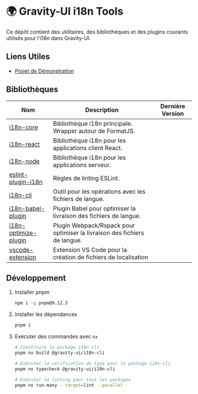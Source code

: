 # 🌍 Gravity-UI i18n Tools

Ce dépôt contient des utilitaires, des bibliothèques et des plugins courants utilisés pour l'i18n dans Gravity-UI.

## Liens Utiles

- [Projet de Démonstration](./example/README.md)

## Bibliothèques

| Nom                                                    | Description                                                         | Dernière Version                                                |
|-------------------------------------------------------------|------------------------------------------------------------------|----------------------------------------------------------------|
| [i18n-core](./packages/i18n-core/README.md)                 | Bibliothèque i18n principale. Wrapper autour de FormatJS.                  |  |
| [i18n-react](./packages/i18n-react/README.md)               | Bibliothèque i18n pour les applications client React.              |  |
| [i18n-node](./packages/i18n-node/README.md)                 | Bibliothèque i18n pour les applications serveur.                        |  |
| [eslint-plugin-i18n](./packages/eslint-plugin-i18n/README.md) | Règles de linting ESLint.                                       |  |
| [i18n-cli](./packages/i18n-cli/README.md)                   | Outil pour les opérations avec les fichiers de langue.                   |  |
| [i18n-babel-plugin](./packages/i18n-babel-plugin/README.md) | Plugin Babel pour optimiser la livraison des fichiers de langue.           |  |
| [i18n-optimize-plugin](./packages/i18n-optimize-plugin/README.md) | Plugin Webpack/Rspack pour optimiser la livraison des fichiers de langue. |  |
| [vscode-extension](./packages/vscode-extension/README.md) | Extension VS Code pour la création de fichiers de localisation | |

## Développement

1. Installer pnpm

    ```bash
    npm i -g pnpm@9.12.3
    ```

1. Installer les dépendances

    ```bash
    pnpm i
    ```

1. Exécuter des commandes avec `nx` 

    ```bash
    # Construire le package i18n-cli
    pnpm nx build @gravity-ui/i18n-cli

    # Exécuter la vérification de type pour le package i18n-cli
    pnpm nx typecheck @gravity-ui/i18n-cli

    # Exécuter le linting pour tous les packages
    pnpm nx run-many --target=lint --parallel
    ```